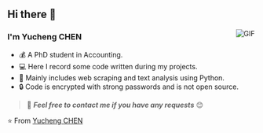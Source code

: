 ## Hi there 👋

<img align="right" alt="GIF" src="https://raw.githubusercontent.com/JoeyBling/JoeyBling/master/pic/pusheencode.gif" />

### I'm Yucheng CHEN

- 💰 A PhD student in Accounting.
- 💻 Here I record some code written during my projects.
- 📖 Mainly includes web scraping and text analysis using Python.
- 🔒 Code is encrypted with strong passwords and is not open source.

> 💬 ***Feel free to contact me if you have any requests*** 😊

⭐️ From [Yucheng CHEN](https://github.com/CYC202)

